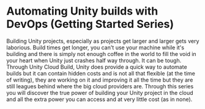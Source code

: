 # Automating Unity builds with DevOps (Getting Started Series)

Building Unity projects, especially as projects get larger and larger gets very laborious.  Build times get longer, you can't use your machine while it's building and there is simply not enough coffee in the world to fill the void in your heart when Unity just crashes half way through.  It can be tough.
Through Unity Cloud Build, Unity does provide a quick way to automate builds but it can contain hidden costs and is not all that flexible (at the time of writing), they are working on it and improving it all the time but they are still leagues behind where the big cloud providers are.
Through this series you will discover the true power of building your Unity project in the cloud and all the extra power you can access and at very little cost (as in none).
